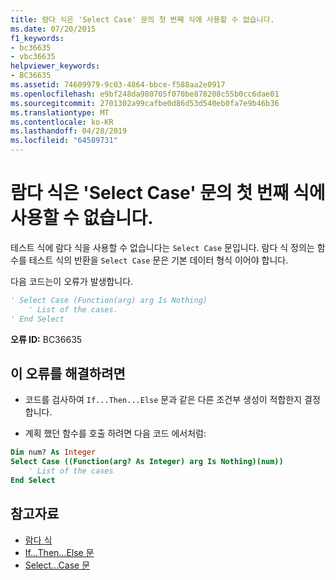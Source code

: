 ```yaml
---
title: 람다 식은 'Select Case' 문의 첫 번째 식에 사용할 수 없습니다.
ms.date: 07/20/2015
f1_keywords:
- bc36635
- vbc36635
helpviewer_keywords:
- BC36635
ms.assetid: 74609979-9c03-4864-bbce-f588aa2e0917
ms.openlocfilehash: e9bf248da980705f070be878208c55b0cc6dae01
ms.sourcegitcommit: 2701302a99cafbe0d86d53d540eb0fa7e9b46b36
ms.translationtype: MT
ms.contentlocale: ko-KR
ms.lasthandoff: 04/28/2019
ms.locfileid: "64589731"
---
```

# <a name="lambda-expressions-are-not-valid-in-the-first-expression-of-a-select-case-statement"></a>람다 식은 'Select Case' 문의 첫 번째 식에 사용할 수 없습니다.
테스트 식에 람다 식을 사용할 수 없습니다는 `Select Case` 문입니다. 람다 식 정의는 함수를 테스트 식의 반환을 `Select Case` 문은 기본 데이터 형식 이어야 합니다.  
  
 다음 코드는이 오류가 발생합니다.  
  
```vb  
' Select Case (Function(arg) arg Is Nothing)  
    ' List of the cases.  
' End Select  
```  
  
 **오류 ID:** BC36635  
  
## <a name="to-correct-this-error"></a>이 오류를 해결하려면  
  
- 코드를 검사하여 `If...Then...Else` 문과 같은 다른 조건부 생성이 적합한지 결정합니다.  
  
- 계획 했던 함수를 호출 하려면 다음 코드 에서처럼:  
  
```vb  
Dim num? As Integer  
Select Case ((Function(arg? As Integer) arg Is Nothing)(num))  
    ' List of the cases  
End Select  
```  
  
## <a name="see-also"></a>참고자료

- [람다 식](../../../visual-basic/programming-guide/language-features/procedures/lambda-expressions.md)
- [If...Then...Else 문](../../../visual-basic/language-reference/statements/if-then-else-statement.md)
- [Select...Case 문](../../../visual-basic/language-reference/statements/select-case-statement.md)
